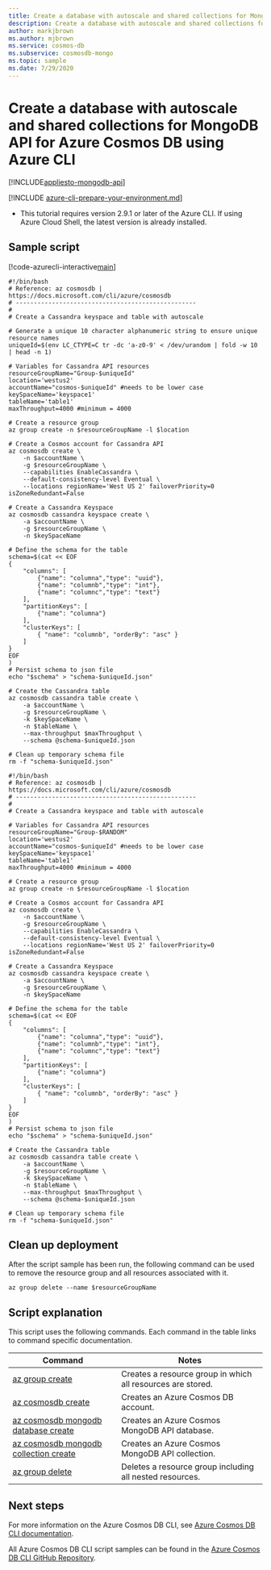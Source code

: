 ```yaml
---
title: Create a database with autoscale and shared collections for MongoDB API for Azure Cosmos DB
description: Create a database with autoscale and shared collections for MongoDB API for Azure Cosmos DB
author: markjbrown
ms.author: mjbrown
ms.service: cosmos-db
ms.subservice: cosmosdb-mongo
ms.topic: sample
ms.date: 7/29/2020
---
```


# Create a database with autoscale and shared collections for MongoDB API for Azure Cosmos DB using Azure CLI
[!INCLUDE[appliesto-mongodb-api](../../../includes/appliesto-mongodb-api.md)]

[!INCLUDE [azure-cli-prepare-your-environment.md](../../../../../includes/azure-cli-prepare-your-environment.md)]

- This tutorial requires version 2.9.1 or later of the Azure CLI. If using Azure Cloud Shell, the latest version is already installed.

## Sample script

[!code-azurecli-interactive[main](../../../../../cli_scripts/cosmosdb/mongodb/autoscale.sh "Create an Azure Cosmos DB MongoDB API account, database with autoscale, and two shared throughput collections.")]

```azurecli-interactive
#!/bin/bash
# Reference: az cosmosdb | https://docs.microsoft.com/cli/azure/cosmosdb
# --------------------------------------------------
#
# Create a Cassandra keyspace and table with autoscale

# Generate a unique 10 character alphanumeric string to ensure unique resource names
uniqueId=$(env LC_CTYPE=C tr -dc 'a-z0-9' < /dev/urandom | fold -w 10 | head -n 1)

# Variables for Cassandra API resources
resourceGroupName="Group-$uniqueId"
location='westus2'
accountName="cosmos-$uniqueId" #needs to be lower case
keySpaceName='keyspace1'
tableName='table1'
maxThroughput=4000 #minimum = 4000

# Create a resource group
az group create -n $resourceGroupName -l $location

# Create a Cosmos account for Cassandra API
az cosmosdb create \
    -n $accountName \
    -g $resourceGroupName \
    --capabilities EnableCassandra \
    --default-consistency-level Eventual \
    --locations regionName='West US 2' failoverPriority=0 isZoneRedundant=False 

# Create a Cassandra Keyspace
az cosmosdb cassandra keyspace create \
    -a $accountName \
    -g $resourceGroupName \
    -n $keySpaceName

# Define the schema for the table
schema=$(cat << EOF 
{
    "columns": [
        {"name": "columna","type": "uuid"},
        {"name": "columnb","type": "int"},
        {"name": "columnc","type": "text"}
    ],
    "partitionKeys": [
        {"name": "columna"}
    ],
    "clusterKeys": [
        { "name": "columnb", "orderBy": "asc" }
    ]
}
EOF
)
# Persist schema to json file
echo "$schema" > "schema-$uniqueId.json"

# Create the Cassandra table
az cosmosdb cassandra table create \
    -a $accountName \
    -g $resourceGroupName \
    -k $keySpaceName \
    -n $tableName \
    --max-throughput $maxThroughput \
    --schema @schema-$uniqueId.json

# Clean up temporary schema file
rm -f "schema-$uniqueId.json"
```

```azurecli-interactive
#!/bin/bash
# Reference: az cosmosdb | https://docs.microsoft.com/cli/azure/cosmosdb
# --------------------------------------------------
#
# Create a Cassandra keyspace and table with autoscale

# Variables for Cassandra API resources
resourceGroupName="Group-$RANDOM"
location='westus2'
accountName="cosmos-$uniqueId" #needs to be lower case
keySpaceName='keyspace1'
tableName='table1'
maxThroughput=4000 #minimum = 4000

# Create a resource group
az group create -n $resourceGroupName -l $location

# Create a Cosmos account for Cassandra API
az cosmosdb create \
    -n $accountName \
    -g $resourceGroupName \
    --capabilities EnableCassandra \
    --default-consistency-level Eventual \
    --locations regionName='West US 2' failoverPriority=0 isZoneRedundant=False 

# Create a Cassandra Keyspace
az cosmosdb cassandra keyspace create \
    -a $accountName \
    -g $resourceGroupName \
    -n $keySpaceName

# Define the schema for the table
schema=$(cat << EOF 
{
    "columns": [
        {"name": "columna","type": "uuid"},
        {"name": "columnb","type": "int"},
        {"name": "columnc","type": "text"}
    ],
    "partitionKeys": [
        {"name": "columna"}
    ],
    "clusterKeys": [
        { "name": "columnb", "orderBy": "asc" }
    ]
}
EOF
)
# Persist schema to json file
echo "$schema" > "schema-$uniqueId.json"

# Create the Cassandra table
az cosmosdb cassandra table create \
    -a $accountName \
    -g $resourceGroupName \
    -k $keySpaceName \
    -n $tableName \
    --max-throughput $maxThroughput \
    --schema @schema-$uniqueId.json

# Clean up temporary schema file
rm -f "schema-$uniqueId.json"
```

## Clean up deployment

After the script sample has been run, the following command can be used to remove the resource group and all resources associated with it.

```azurecli-interactive
az group delete --name $resourceGroupName
```

## Script explanation

This script uses the following commands. Each command in the table links to command specific documentation.

| Command | Notes |
|---|---|
| [az group create](/cli/azure/group#az-group-create) | Creates a resource group in which all resources are stored. |
| [az cosmosdb create](/cli/azure/cosmosdb#az-cosmosdb-create) | Creates an Azure Cosmos DB account. |
| [az cosmosdb mongodb database create](/cli/azure/cosmosdb/mongodb/database#az-cosmosdb-mongodb-database-create) | Creates an Azure Cosmos MongoDB API database. |
| [az cosmosdb mongodb collection create](/cli/azure/cosmosdb/mongodb/collection#az-cosmosdb-mongodb-collection-create) | Creates an Azure Cosmos MongoDB API collection. |
| [az group delete](/cli/azure/resource#az-resource-delete) | Deletes a resource group including all nested resources. |

## Next steps

For more information on the Azure Cosmos DB CLI, see [Azure Cosmos DB CLI documentation](/cli/azure/cosmosdb).

All Azure Cosmos DB CLI script samples can be found in the [Azure Cosmos DB CLI GitHub Repository](https://github.com/Azure-Samples/azure-cli-samples/tree/master/cosmosdb).
